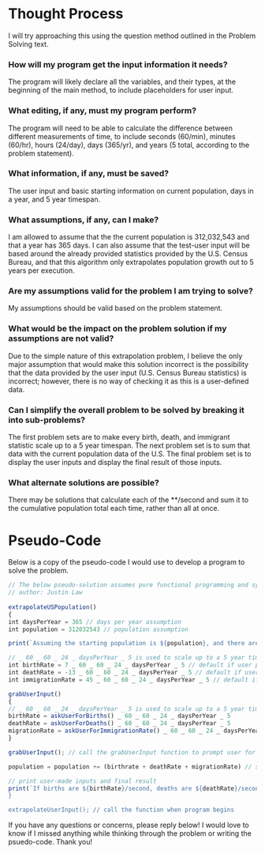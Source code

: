 # Thought Process

I will try approaching this using the question method outlined in the Problem Solving text.

### How will my program get the input information it needs?

The program will likely declare all the variables, and their types, at the beginning of the main method, to include placeholders for user input.

### What editing, if any, must my program perform?

The program will need to be able to calculate the difference between different measurements of time, to include seconds (60/min), minutes (60/hr), hours (24/day), days (365/yr), and years (5 total, according to the problem statement).

### What information, if any, must be saved?

The user input and basic starting information on current population, days in a year, and 5 year timespan.

### What assumptions, if any, can I make?

I am allowed to assume that the the current population is 312,032,543 and that a year has 365 days. I can also assume that the test-user input will be based around the already provided statistics provided by the U.S. Census Bureau, and that this algorithm only extrapolates population growth out to 5 years per execution.

### Are my assumptions valid for the problem I am trying to solve?

My assumptions should be valid based on the problem statement.

### What would be the impact on the problem solution if my assumptions are not valid?

Due to the simple nature of this extrapolation problem, I believe the only major assumption that would make this solution incorrect is the possibility that the data provided by the user input (U.S. Census Bureau statistics) is incorrect; however, there is no way of checking it as this is a user-defined data.

### Can I simplify the overall problem to be solved by breaking it into sub-problems?

The first problem sets are to make every birth, death, and immigrant statistic scale up to a 5 year timespan. The next problem set is to sum that data with the current population data of the U.S. The final problem set is to display the user inputs and display the final result of those inputs.

### What alternate solutions are possible?

There may be solutions that calculate each of the \*\*/second and sum it to the cumulative population total each time, rather than all at once.

# Pseudo-Code

Below is a copy of the pseudo-code I would use to develop a program to solve the problem.

```js
// The below pseudo-solution assumes pure functional programming and synchronous execution in any generic programming language.
// author: Justin Law
  
extrapolateUSPopulation()
{
int daysPerYear = 365 // days per year assumption
int population = 312032543 // population assumption

print(`Assuming the starting population is ${population}, and there are ${daysPerYear} days/year...`) // starting assumptions are displayed

// _ 60 _ 60 _ 24 _ daysPerYear _ 5 is used to scale up to a 5 year time span
int birthRate = 7 _ 60 _ 60 _ 24 _ daysPerYear _ 5 // default if user provides bad input
int deathRate = -13 _ 60 _ 60 _ 24 _ daysPerYear _ 5 // default if user provides bad input, negative due to deaths
int immigrationRate = 45 _ 60 _ 60 _ 24 _ daysPerYear _ 5 // default if user provides bad input

grabUserInput()
{
// _ 60 _ 60 _ 24 _ daysPerYear _ 5 is used to scale up to a 5 year time span
birthRate = askUserForBirths() _ 60 _ 60 _ 24 _ daysPerYear _ 5
deathRate = askUserForDeaths() _ 60 _ 60 _ 24 _ daysPerYear _ 5
migrationRate = askUserForImmigrationRate() _ 60 _ 60 _ 24 _ daysPerYear _ 5
}

grabUserInput(); // call the grabUserInput function to prompt user for inputs at the start of the program

population = population += (birthrate + deathRate + migrationRate) // sum all numbers together

// print user-made inputs and final result
print(`If births are ${birthRate}/second, deaths are ${deathRate}/second, and immigration is ${migrationRate}/second, then the population will be ${population} people in 5 years.)
}

extrapolateUserInput(); // call the function when program begins
```

If you have any questions or concerns, please reply below! I would love to know if I missed anything while thinking through the problem or writing the psuedo-code. Thank you!
